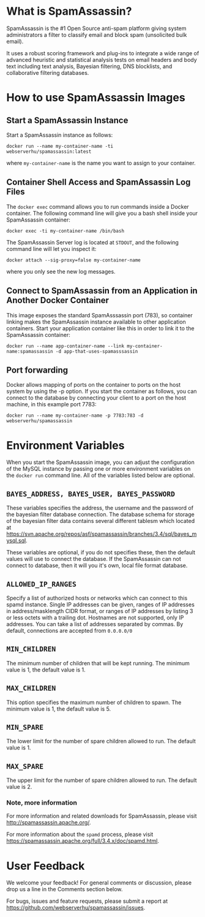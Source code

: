 # What is SpamAssassin?
SpamAssassin is the #1 Open Source anti-spam platform giving system administrators a filter to classify email and block spam (unsolicited bulk email).

It uses a robust scoring framework and plug-ins to integrate a wide range of advanced heuristic and statistical analysis tests on email headers and body text including text analysis, Bayesian filtering, DNS blocklists, and collaborative filtering databases.

# How to use SpamAssassin Images
## Start a SpamAssassin Instance
Start a SpamAssassin instance as follows:
```
docker run --name my-container-name -ti webserverhu/spamassassin:latest
```
where ```my-container-name``` is the name you want to assign to your container.

## Container Shell Access and SpamAssassin Log Files
The ```docker exec``` command allows you to run commands inside a Docker container. The following command line will give you a bash shell inside your SpamAssassin container:
```
docker exec -ti my-container-name /bin/bash
```
The SpamAssassin Server log is located at ```STDOUT```, and the following command line will let you inspect it:
```
docker attach --sig-proxy=false my-container-name
```
where you only see the new log messages.

## Connect to SpamAssassin from an Application in Another Docker Container
This image exposes the standard SpamAsssassin port (783), so container linking makes the SpamAssassin instance available to other application containers. Start your application container like this in order to link it to the SpamAssassin container:
```
docker run --name app-container-name --link my-container-name:spamassassin -d app-that-uses-spamasssassin
```
## Port forwarding
Docker allows mapping of ports on the container to ports on the host system by using the -p option. If you start the container as follows, you can connect to the database by connecting your client to a port on the host machine, in this example port 7783:
```
docker run --name my-container-name -p 7783:783 -d webserverhu/spamassassin
```

# Environment Variables
When you start the SpamAssassin image, you can adjust the configuration of the MySQL instance by passing one or more environment variables on the ```docker run``` command line.
All of the variables listed below are optional.
## ```BAYES_ADDRESS, BAYES_USER, BAYES_PASSWORD```
These variables specifies the address, the username and the password of the bayesian filter database connection.
The database schema for storage of the bayesian filter data contains several different tablesm which located at
https://svn.apache.org/repos/asf/spamassassin/branches/3.4/sql/bayes_mysql.sql.

These variables are optional, if you do not specifies these, then the default values will use to connect the database.
If the SpamAssassin can not connect to database, then it will you it's own, local file format database.
## ```ALLOWED_IP_RANGES```
Specify a list of authorized hosts or networks which can connect to this spamd instance. Single IP addresses can be given, ranges of IP addresses in address/masklength CIDR format, or ranges of IP addresses by listing 3 or less octets with a trailing dot.
Hostnames are not supported, only IP addresses.
You can take a list of addresses separated by commas.
By default, connections are accepted from ```0.0.0.0/0```
## ```MIN_CHILDREN```
The minimum number of children that will be kept running. The minimum value is 1, the default value is 1. 
## ```MAX_CHILDREN```
This option specifies the maximum number of children to spawn. The minimum value is 1, the default value is 5.
## ```MIN_SPARE```
The lower limit for the number of spare children allowed to run. The default value is 1.
## ```MAX_SPARE```
The upper limit for the number of spare children allowed to run. The default value is 2.
### Note, more information
For more information and related downloads for SpamAssassin, please visit http://spamassassin.apache.org/.

For more information about the ```spamd``` process, please visit https://spamassassin.apache.org/full/3.4.x/doc/spamd.html.
# User Feedback
We welcome your feedback! For general comments or discussion, please drop us a line in the Comments section below.

For bugs, issues and feature requests, please submit a report at https://github.com/webserverhu/spamassassin/issues.
